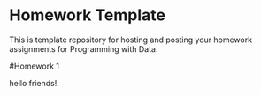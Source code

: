 # Homework Template

This is template repository for hosting and posting your homework assignments for Programming with Data.

#Homework 1

hello friends!